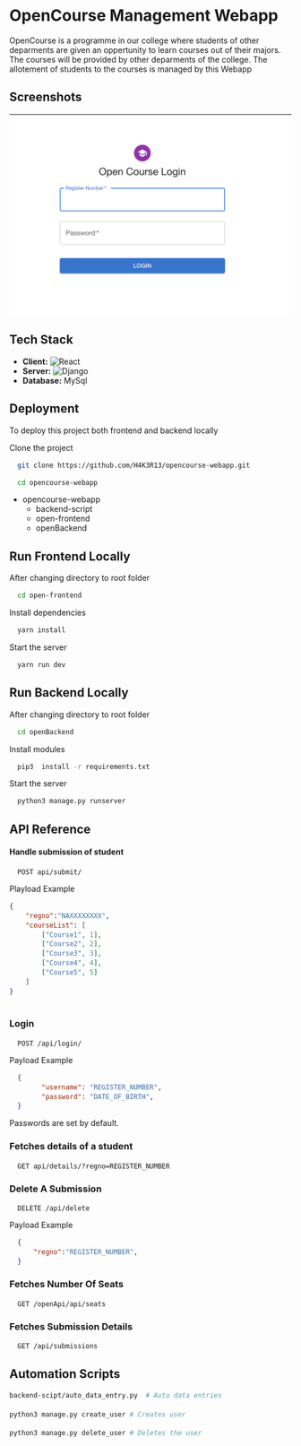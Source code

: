 # OpenCourse Management Webapp

OpenCourse is a programme in our college where students of other deparments are given an oppertunity to learn courses out of their majors. The courses will be provided by other deparments of the college. The allotement of students to the courses is managed by this Webapp

## Screenshots

![Login Page](./src/s1.png)

<!-- ![App Screenshot](./doc/s2.png)
![App Screenshot](./doc/s3.png) -->

## Tech Stack

- **Client:** ![React](https://img.shields.io/badge/react-%2320232a.svg?style=for-the-badge&logo=react&logoColor=%2361DAFB)
- **Server:**  ![Django](https://img.shields.io/badge/django-%23092E20.svg?style=for-the-badge&logo=django&logoColor=white)
- **Database:** MySql

## Deployment

To deploy this project both frontend and backend locally

Clone the project

```bash
  git clone https://github.com/H4K3R13/opencourse-webapp.git
```

```bash
  cd opencourse-webapp
```

- opencourse-webapp
  - backend-script
  - open-frontend
  - openBackend

## Run Frontend Locally

After changing directory to root folder

```bash
  cd open-frontend
```

Install dependencies

```bash
  yarn install
```

Start the server

```bash
  yarn run dev
```

## Run Backend Locally

After changing directory to root folder

```bash
  cd openBackend
```

Install modules

```bash
  pip3  install -r requirements.txt 
```

Start the server

```bash
  python3 manage.py runserver
```

## API Reference

#### Handle submission of student

```http
  POST api/submit/
```

Playload Example

```json
{   
    "regno":"NAXXXXXXXX",
    "courseList": [
        ["Course1", 1],
        ["Course2", 2],
        ["Course3", 3],
        ["Course4", 4],
        ["Course5", 5]
    ]
}
  
```

### Login

```http
  POST /api/login/
```

Payload Example

```json
  {
        "username": "REGISTER_NUMBER",
        "password": "DATE_OF_BIRTH",  
  }
```

Passwords are set by default.

### Fetches details of a student

```http
  GET api/details/?regno=REGISTER_NUMBER
```

### Delete A Submission
```http
  DELETE /api/delete
```
Payload Example

```json
  {
      "regno":"REGISTER_NUMBER",
  }
```

### Fetches Number Of Seats
```http
  GET /openApi/api/seats
```

### Fetches Submission Details
```http
  GET /api/submissions
```

## Automation Scripts

```bash
backend-scipt/auto_data_entry.py  # Auto data entries

python3 manage.py create_user # Creates user

python3 manage.py delete_user # Deletes the user
```

<!-- ## To Do

Security issue in login page

Hi
Form Ui
  displaying the opencourses in a priority list where the numbers(priority on LHS) & course name in RHS 👍🏼
  once selected course should not be displayed in the dropdown 👍🏼

Submission of data
    submission to table in row wise 👍🏼

Sorting of data
    create a button in admin panel which will sort the data from OpenCourseChoice Table and downloads a CSV file. 👍🏼
      an upgradation to this saperate csv files download are per the requirement (using .zip)
Fixing admin panel
	Taking admin actions to react rather than django logins -->
